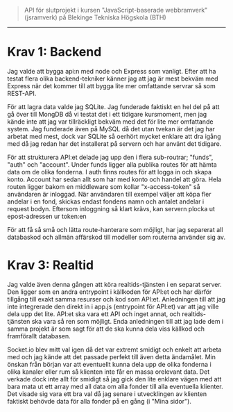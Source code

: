 > API för slutprojekt i kursen "JavaScript-baserade webbramverk" (jsramverk) på Blekinge Tekniska Högskola (BTH)

---------------

Krav 1: Backend
===============

Jag valde att bygga api:n med node och Express som vanligt. Efter att ha testat
flera olika backend-tekniker känner jag att jag är mest bekväm med Express när
det kommer till att bygga lite mer omfattande servrar så som REST-API.

För att lagra data valde jag SQLite. Jag funderade faktiskt en hel del på att
gå över till MongDB då vi testat det i ett tidigare kursmoment, men jag kände
inte att jag var tillräckligt bekväm med det för lite mer omfattande system.
Jag funderade även på MySQL då det utan tvekan är det jag har arbetat med mest,
dock var SQLite så oerhört mycket enklare att dra igång med då jag redan har
det installerat på servern och har använt det tidigare.

För att strukturera API:et delade jag upp den i flera sub-routrar; "funds",
"auth" och "account". Under funds ligger alla publika routes för att hämta data
om de olika fonderna. I auth finns routes för att logga in och skapa konto.
Account har sedan allt som har med konto och handel att göra. Hela routen
ligger bakom en middleware som kollar "x-access-token" så användaren är inloggad.
När användaren till exempel väljer att köpa fler andelar i en fond, skickas
endast fondens namn och antalet andelar i request bodyn. Eftersom inloggning
så klart krävs, kan servern plocka ut epost-adressen ur token:en

För att få så små och lätta route-hanterare som möjligt, har jag separerat
all databaskod och allmän affärskod till modeller som routerna använder sig av.

Krav 3: Realtid
===============

Jag valde även denna gången att köra realtids-tjänsten i en separat server.
Den ligger som en andra entrypoint i källkoden för API:et och har därför tillgång
till exakt samma resurser och kod som API:et. Anledningen till att jag inte
integrerade den direkt in i app.js (entrypoint för API:et) var att jag ville
dela upp det lite. API:et ska vara ett API och inget annat, och realtids-tjänsten
ska vara så ren som möjligt. Enda anledningen till att jag lade dem i samma projekt
är som sagt för att de ska kunna dela viss källkod och framförallt databasen.

Socket.io blev mitt val igen då det var extremt smidigt och enkelt att arbeta med
och jag kände att det passade perfekt till även detta ändamålet. Min önskan från
början var att eventuellt kunna dela upp de olika fonderna i olika kanaler eller
rum så klienten inte får en massa orelevant data. Det verkade dock inte allt för
smidigt så jag gick den lite enklare vägen med att bara mata ut ett array med
all data om alla fonder till alla eventuella klienter. Det visade sig vara ett
bra val då jag senare i utvecklingen av klienten faktiskt behövde data för alla
fonder på en gång (i "Mina sidor").
